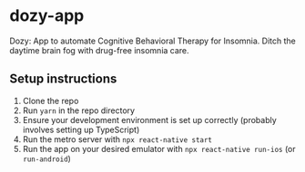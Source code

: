 # dozy-app

Dozy: App to automate Cognitive Behavioral Therapy for Insomnia. Ditch the daytime brain fog with drug-free insomnia care.

## Setup instructions
1. Clone the repo
2. Run `yarn` in the repo directory
3. Ensure your development environment is set up correctly (probably involves setting up TypeScript)
4. Run the metro server with `npx react-native start`
5. Run the app on your desired emulator with `npx react-native run-ios` (or `run-android`)
